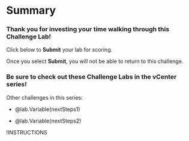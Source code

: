 # Summary

### Thank you for investing your time walking through this Challenge Lab!

Click below to **Submit** your lab for scoring.

<span class=warn-icon>Once you select **Submit**, you will not be able to return to this challenge.</span>

### Be sure to check out these Challenge Labs in the vCenter series!

Other challenges in this series:

- @lab.Variable(nextSteps1)

- @lab.Variable(nextSteps2)

!INSTRUCTIONS[](https://raw.githubusercontent.com/LODSContent/Challenge-V2-Framework/master/Templates/Feedback.md)